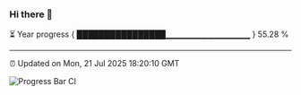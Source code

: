 ### Hi there 👋

⏳ Year progress { ████████████████▁▁▁▁▁▁▁▁▁▁▁▁▁▁ } 55.28 %

---

⏰ Updated on Mon, 21 Jul 2025 18:20:10 GMT

![Progress Bar CI](https://github.com/code-lakshay/GitHub-Actions-Demo/workflows/Progress%20Bar%20CI/badge.svg)
